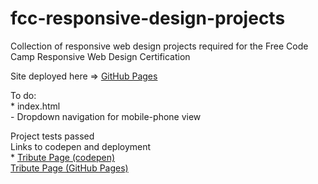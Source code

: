 # fcc-responsive-design-projects
Collection of responsive web design projects required for the Free Code Camp Responsive Web Design Certification

Site deployed here => [GitHub Pages](https://steeshmck.github.io/fcc-responsive-design-projects/)  

To do:  
    * index.html  
    - Dropdown navigation for mobile-phone view  

Project tests passed  
Links to codepen  and deployment  
    * [Tribute Page (codepen)](https://codepen.io/steshaMcK/pen/mdOdQGB)  
      [Tribute Page (GitHub Pages)](https://steeshmck.github.io/fcc-responsive-design-projects/tribute.html)  


